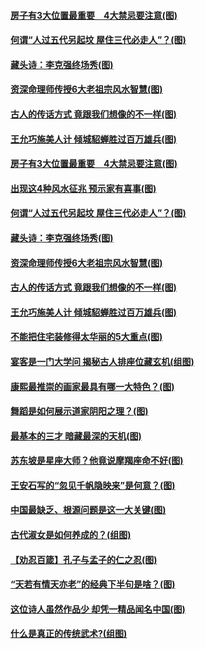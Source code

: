 #### [房子有3大位置最重要　4大禁忌要注意(图)](../pages/p7/1000257.md?t=03140903) 
#### [何谓“人过五代另起坟 屋住三代必走人”？(图)](../pages/p7/1000252.md?t=03140903) 
#### [藏头诗：李克强终场秀(图)](../pages/p7/1000275.md?t=03140903) 
#### [资深命理师传授6大老祖宗风水智慧(图)](../pages/p7/1000244.md?t=03140903) 
#### [古人的传话方式 竟跟我们想像的不一样(图)](../pages/p7/1000148.md?t=03140903) 
#### [王允巧施美人计 倾城貂蝉胜过百万雄兵(图)](../pages/p7/1000225.md?t=03140903) 
#### [房子有3大位置最重要　4大禁忌要注意(图)](../pages/p7/1000257.md?t=03140903) 
#### [出现这4种风水征兆 预示家有喜事(图)](../pages/p7/1000070.md?t=03140903) 
#### [何谓“人过五代另起坟 屋住三代必走人”？(图)](../pages/p7/1000252.md?t=03140903) 
#### [藏头诗：李克强终场秀(图)](../pages/p7/1000275.md?t=03140903) 
#### [资深命理师传授6大老祖宗风水智慧(图)](../pages/p7/1000244.md?t=03140903) 
#### [古人的传话方式 竟跟我们想像的不一样(图)](../pages/p7/1000148.md?t=03140903) 
#### [王允巧施美人计 倾城貂蝉胜过百万雄兵(图)](../pages/p7/1000225.md?t=03140903) 
#### [不能把住宅装修得太华丽的5大重点(图)](../pages/p7/998050.md?t=03140903) 
#### [宴客是一门大学问 揭秘古人排座位藏玄机(组图)](../pages/p7/998928.md?t=03140903) 
#### [康熙最推崇的画家最具有哪一大特色？(图)](../pages/p7/993968.md?t=03140903) 
#### [舞蹈是如何展示道家阴阳之理？(图)](../pages/p7/1000232.md?t=03140903) 
#### [最基本的三才 暗藏最深的天机(图)](../pages/p7/999768.md?t=03140903) 
#### [苏东坡是星座大师？他竟说摩羯座命不好(图)](../pages/p7/998927.md?t=03140903) 
#### [王安石写的“忽见千帆隐映来”是何意？(图)](../pages/p7/999994.md?t=03140903) 
#### [中国最缺乏、根源问题是这一大关键(图)](../pages/p7/1000038.md?t=03140903) 
#### [古代淑女是如何养成的？(组图)](../pages/p7/999787.md?t=03140903) 
#### [【劝忍百箴】孔子与孟子的仁之忍(图)](../pages/p7/1000035.md?t=03140903) 
#### [“天若有情天亦老”的经典下半句是啥？(图)](../pages/p7/1000016.md?t=03140903) 
#### [这位诗人虽然作品少 却凭一精品闻名中国(图)](../pages/p7/998583.md?t=03140903) 
#### [什么是真正的传统武术?(组图)](../pages/p7/999859.md?t=03140903) 
